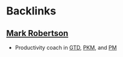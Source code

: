
# Backlinks
## [Mark Robertson](<Mark Robertson.md>)
- Productivity coach in [GTD](<GTD.md>), [PKM](<PKM.md>), and [PM](<PM.md>)

